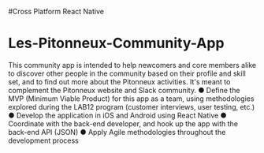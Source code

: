 #Cross Platform React Native
# Les-Pitonneux-Community-App 


This community app is intended to help newcomers and core members alike to discover other people in the community based on their profile and skill set, and to find out more about the Pitonneux activities. 
It's meant to complement the Pitonneux website and Slack community. 
● Define the MVP (Minimum Viable Product) for this app as a team, using methodologies explored during the LAB12 program (customer interviews, user testing, etc.) 
● Develop the application in iOS and Android using React Native
● Coordinate with the back-end developer, and hook up the app with the back-end API (JSON) 
● Apply Agile methodologies throughout the development process
